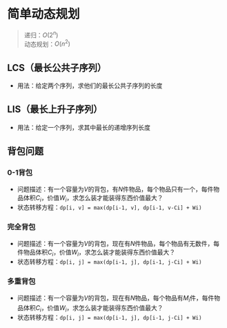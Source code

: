# 简单动态规划

> 递归：$O(2^n)$  
> 动态规划：$O(n^2)$

## LCS（最长公共子序列）

- 用法：给定两个序列，求他们的最长公共子序列的长度

## LIS（最长上升子序列）

- 用法：给定一个序列，求其中最长的递增序列长度

## 背包问题

### 0-1背包

- 问题描述：有一个容量为$V$的背包，有$N$件物品，每个物品只有一个，每件物品体积$C_i$，价值$W_i$，求怎么装才能装得东西价值最大？
- 状态转移方程：`dp[i, v] = max(dp[i-1, v], dp[i-1, v-Ci] + Wi)`

### 完全背包

- 问题描述：有一个容量为$V$的背包，现在有$N$件物品，每个物品有无数件，每件物品体积$C_i$，价值$W_i$，求怎么装才能装得东西价值最大？
- 状态转移方程：`dp[i, j] = max(dp[i-1, j], dp[i-1, j-Ci] + Wi)`

### 多重背包

- 问题描述：有一个容量为$V$的背包，现在有$N$物品，每个物品有$M_i$件，每件物品体积$C_i$，价值$W_i$，求怎么装才能装得东西价值最大？
- 状态转移方程：`dp[i, j] = max(dp[i-1, j], dp[i-1, j-Ci] + Wi)`
